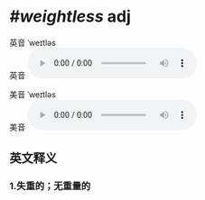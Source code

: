 # ***\#weightless*** adj
英音 ˈweɪtləs  
英音
<audio src="./media/weightless1_AAC.aac" controls="controls"></audio>

美音 ˈweɪtləs  
美音
<audio src="./media/weightless2_AAC.aac" controls="controls"></audio>



  

英文释义
---
### 1.**失重的；无重量的**  


